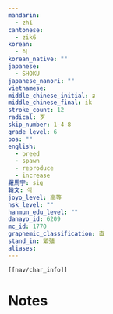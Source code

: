 ```yaml
---
mandarin:
  - zhí
cantonese:
  - zik6
korean:
  - 식
korean_native: ""
japanese:
  - SHOKU
japanese_nanori: ""
vietnamese:
middle_chinese_initial: ʑ
middle_chinese_final: ɨk
stroke_count: 12
radical: 歹
skip_number: 1-4-8
grade_level: 6
pos: ""
english:
  - breed
  - spawn
  - reproduce
  - increase
羅馬字: sig
韓文: 식
joyo_level: 高等
hsk_level: ""
hanmun_edu_level: ""
danayo_id: 6209
mc_id: 1770
graphemic_classification: 直
stand_in: 繁殖
aliases:
---
```

```meta-bind-embed
[[nav/char_info]]
```

# Notes
